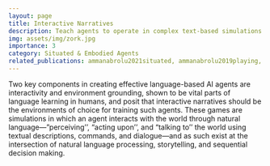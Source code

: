 ```yaml
---
layout: page
title: Interactive Narratives
description: Teach agents to operate in complex text-based simulations
img: assets/img/zork.jpg
importance: 3
category: Situated & Embodied Agents
related_publications: ammanabrolu2021situated, ammanabrolu2019playing, hausknecht2020interactive, ammanabrolu2020graph, ammanabrolu2020avoid
---
```


Two key components in creating effective language-based AI agents are interactivity and environment grounding, shown to be vital parts of language learning in humans, and posit that interactive narratives should be the environments of choice for training such agents. These games are simulations in which an agent interacts with the world through natural language—”perceiving’’, “acting upon’’, and “talking to’’ the world using textual descriptions, commands, and dialogue—and as such exist at the intersection of natural language processing, storytelling, and sequential decision making. 